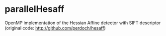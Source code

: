 # parallelHesaff
OpenMP implementation of the Hessian Affine detector with SIFT descriptor (original code: http://github.com/perdoch/hesaff)
